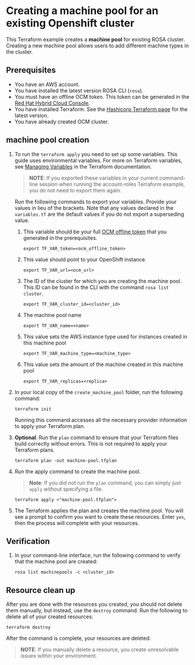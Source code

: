 # Creating a machine pool for an existing Openshift cluster

This Terraform example creates a **machine pool** for existing ROSA cluster. Creating a new machine pool allows users to add different machine types in the cluster.

## Prerequisites

* You have an AWS account.
* You have installed the latest version ROSA CLI (`rosa`).
* You must have an offline OCM token. This token can be generated in the [Red Hat Hybrid Cloud Console](https://console.redhat.com/openshift/token).
* You have installed Terraform. See the [Hashicorp Terraform page](https://developer.hashicorp.com/terraform/downloads) for the latest version.
* You have already created OCM cluster.


## machine pool creation

1. To run the `terraform apply` you need to set up some variables. This guide uses environmental variables. For more on Terraform variables, see [Managing Variables](https://developer.hashicorp.com/terraform/enterprise/workspaces/variables/managing-variables) in the Terraform documentation.

   > **NOTE**: If you exported these variables in your current command-line session when running the account-roles Terraform example, you do not need to export them again.

   Run the following commands to export your variables. Provide your values in lieu of the brackets. Note that any values declared in the `variables.tf` are the default values if you do not export a superseding value.

    1.  This variable should be your full [OCM offline token](https://console.redhat.com/openshift/token) that you generated in the prerequisites.  
        ```
        export TF_VAR_token=<ocm_offline_token> 
        ```
    2.  This value should point to your OpenShift instance.  
        ```
        export TF_VAR_url=<ocm_url>
        ```
    3. The ID of the cluster for which you are creating the machine pool. This ID can be found in the CLI with the command `rosa list cluster`.
        ```
        export TF_VAR_cluster_id=<cluster_id>
        ```
    4. The machine pool name
        ```
        export TF_VAR_name=<name>
        ```
    5. This value sets the AWS instance type used for instances created in this machine pool
        ```
        export TF_VAR_machine_type=<machine_type>
        ```
    6. This value sets the amount of the machine created in this machine pool
        ```
        export TF_VAR_replicas=<replica>
        ```
1. In your local copy of the `create_machine_pool` folder, run the following command:
   ````
   terraform init
   ````
   Running this command accesses all the necessary provider information to apply your Terraform plan.
1. **Optional**: Run the `plan` command to ensure that your Terraform files build correctly without errors. This is not required to apply your Terraform plans.
   ````
   terraform plan -out machine-pool.tfplan
   ````
1. Run the apply command to create the machine pool. 

   > **Note**: If you did not run the `plan` command, you can simply just `apply` without specifying a file.

    ````
    terraform apply <"machine-pool.tfplan">
    ````
1. The Terraform applies the plan and creates the machine pool. You will see a prompt to confirm you want to create these resources. Enter `yes`, then the process will complete with your resources.

## Verification

1. In your command-line interface, run the following command to verify that the machine pool are created:
    ````
    rosa list machinepools -c <cluster_id>
    ````
## Resource clean up

After you are done with the resources you created, you should not delete them manually, but instead, use the `destroy` command. Run the following to delete all of your created resources:
  
```
terraform destroy
```

After the command is complete, your resources are deleted.

> **NOTE**: If you manually delete a resource, you create unresolvable issues within your environment.
